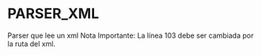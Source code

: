 # PARSER_XML
Parser que lee un xml
Nota Importante: La línea 103 debe ser cambiada por la ruta del xml.
